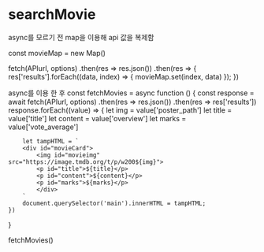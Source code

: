 # searchMovie

async를 모르기 전 map을 이용해 api 값을 복제함

 const movieMap = new Map()

 fetch(APIurl, options)
     .then(res => res.json())
     .then(res => {
         res['results'].forEach((data, index) => {
             movieMap.set(index, data)
         });
     })

async를 이용 한 후
const fetchMovies = async function () {
    const response = await fetch(APIurl, options)
        .then(res => res.json())
        .then(res => res['results'])
    response.forEach((value) => {
        let img = value['poster_path']
        let title = value['title']
        let content = value['overview']
        let marks = value['vote_average']

        let tampHTML = `
        <div id="movieCard">
            <img id="movieimg" src="https://image.tmdb.org/t/p/w200${img}">
            <p id="title">${title}</p>
            <p id="content">${content}</p>
            <p id="marks">${marks}</p>
            </div>
        `
        document.querySelector('main').innerHTML = tampHTML;
    })
}

fetchMovies()